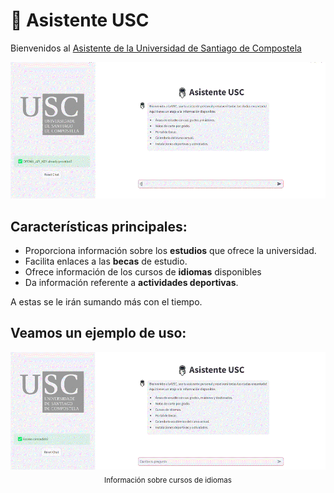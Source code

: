 # 🤖 Asistente USC

Bienvenidos al [Asistente de la Universidad de Santiago de Compostela](https://usc-assistant.streamlit.app/)

<p align="center">
  <img src="img/demo.gif" alt="Asistente USC" width="600"/>
</p>


## Características principales:
- Proporciona información sobre los **estudios** que ofrece la universidad.
- Facilita enlaces a las **becas** de estudio.
- Ofrece información de los cursos de **idiomas** disponibles
- Da información referente a **actividades deportivas**.
  
A estas se le irán sumando más con el tiempo.  


Veamos un ejemplo de uso:
---

<p align="center">
  <img src="img/idiomas.gif" alt="Información sobre cursos de idiomas" width="600"/>
  <br>
  <sub>Información sobre cursos de idiomas</sub>
</p>
<p align="center">
  
</p>
